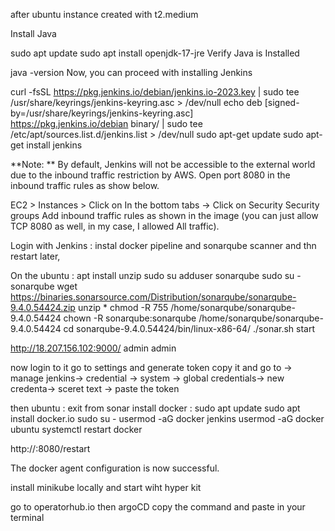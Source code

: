 after ubuntu instance created with t2.medium 

Install Java

sudo apt update
sudo apt install openjdk-17-jre
Verify Java is Installed

java -version
Now, you can proceed with installing Jenkins

curl -fsSL https://pkg.jenkins.io/debian/jenkins.io-2023.key | sudo tee \
  /usr/share/keyrings/jenkins-keyring.asc > /dev/null
echo deb [signed-by=/usr/share/keyrings/jenkins-keyring.asc] \
  https://pkg.jenkins.io/debian binary/ | sudo tee \
  /etc/apt/sources.list.d/jenkins.list > /dev/null
sudo apt-get update
sudo apt-get install jenkins


**Note: ** By default, Jenkins will not be accessible to the external world due to the inbound traffic restriction by AWS.
Open port 8080 in the inbound traffic rules as show below.

EC2 > Instances > Click on
In the bottom tabs -> Click on Security
Security groups
Add inbound traffic rules as shown in the image (you can just allow TCP 8080 as well, in my case, I allowed All traffic).

Login with Jenkins : instal docker pipeline and sonarqube scanner and thn restart later,

On the ubuntu : 
apt install unzip
sudo su 
adduser sonarqube
sudo su - sonarqube
wget https://binaries.sonarsource.com/Distribution/sonarqube/sonarqube-9.4.0.54424.zip
unzip *
chmod -R 755 /home/sonarqube/sonarqube-9.4.0.54424
chown -R sonarqube:sonarqube /home/sonarqube/sonarqube-9.4.0.54424
cd sonarqube-9.4.0.54424/bin/linux-x86-64/
./sonar.sh start

http://18.207.156.102:9000/ 
admin
admin


now login to it go to settings and generate token copy it 
and go to -> manage jenkins-> credential -> system -> global credentials-> new credenta-> sceret text -> paste the token 

then ubuntu :
exit from sonar 
install docker :
sudo apt update
sudo apt install docker.io
sudo su - 
usermod -aG docker jenkins
usermod -aG docker ubuntu
systemctl restart docker


http://<ec2-instance-public-ip>:8080/restart

The docker agent configuration is now successful.

install minikube locally and start wiht hyper kit 

go to operatorhub.io
then argoCD copy the command and paste in your terminal
